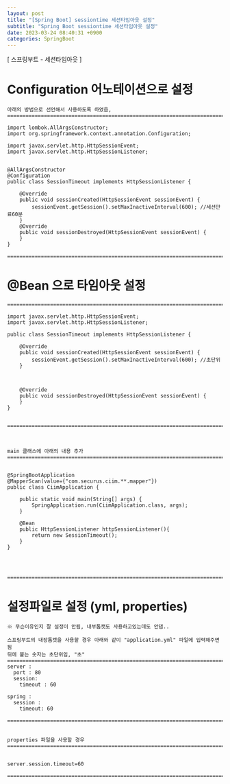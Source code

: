 ```yaml
---  
layout: post  
title: "[Spring Boot] sessiontime 세션타임아웃 설정"  
subtitle: "Spring Boot sessiontime 세션타임아웃 설정"  
date: 2023-03-24 08:40:31 +0900  
categories: SpringBoot  
---  
```

[ 스프링부트 - 세션타임아웃 ]  
  
  
# Configuration 어노테이션으로 설정  
  
	아래의 방법으로 선언해서 사용하도록 하였음,  
	=====================================================================================================================================================  
  
	import lombok.AllArgsConstructor;  
	import org.springframework.context.annotation.Configuration;  
  
	import javax.servlet.http.HttpSessionEvent;  
	import javax.servlet.http.HttpSessionListener;  
  
  
	@AllArgsConstructor  
	@Configuration  
	public class SessionTimeout implements HttpSessionListener {  
  
		@Override  
		public void sessionCreated(HttpSessionEvent sessionEvent) {  
			sessionEvent.getSession().setMaxInactiveInterval(600); //세션만료60분  
		}  
		@Override  
		public void sessionDestroyed(HttpSessionEvent sessionEvent) {  
		}  
	}  
  
	=====================================================================================================================================================  
  
  
  
# @Bean 으로 타임아웃 설정  
		  
  
	=====================================================================================================================================================  
  
	import javax.servlet.http.HttpSessionEvent;  
	import javax.servlet.http.HttpSessionListener;  
  
	public class SessionTimeout implements HttpSessionListener {  
  
		@Override  
		public void sessionCreated(HttpSessionEvent sessionEvent) {  
			sessionEvent.getSession().setMaxInactiveInterval(600); //초단위  
		}  
  
  
  
		@Override  
		public void sessionDestroyed(HttpSessionEvent sessionEvent) {  
		}  
	}  
  
  
	=====================================================================================================================================================  
  
  
  
	main 클래스에 아래의 내용 추가  
	=====================================================================================================================================================  
  
  
	@SpringBootApplication  
	@MapperScan(value={"com.securus.ciim.**.mapper"})  
	public class CiimApplication {  
  
		public static void main(String[] args) {  
			SpringApplication.run(CiimApplication.class, args);  
		}  
  
		@Bean  
		public HttpSessionListener httpSessionListener(){  
			return new SessionTimeout();  
		}  
	}  
  
  
  
  
	=====================================================================================================================================================  
  
  
  
  
# 설정파일로 설정 (yml, properties)  
	※ 무슨이유인지 잘 설정이 안됨, 내부톰캣도 사용하고있는데도 안댐..  
	  
	스프링부트의 내장톰캣을 사용할 경우 아래와 같이 "application.yml" 파일에 입력해주면 됨  
	뒤에 붙는 숫자는 초단위임, "초"  
	=====================================================================================================================================================  
	server :  
	  port : 80  
	  session:  
		timeout : 60  
  
	spring :  
	  session :   
		timeout: 60  
  
	=====================================================================================================================================================  
  
  
	properties 파일을 사용할 경우  
	=====================================================================================================================================================  
  
  
	server.session.timeout=60  
  
	=====================================================================================================================================================                           
